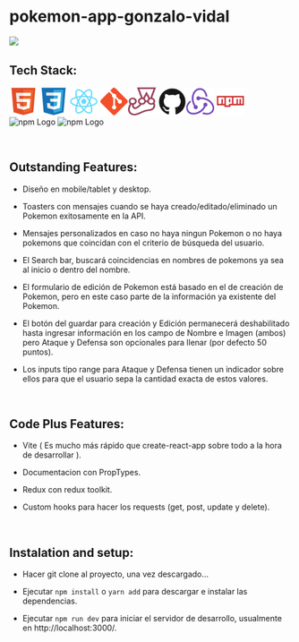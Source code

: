 # pokemon-app-gonzalo-vidal

<a href="https://www.gonzalovidal.dev/pokeCRUD/">
  <img src="https://i.postimg.cc/JhJ6YmWd/crud-pokemon.gif">
</a> 

## Tech Stack:

<img src="https://github.com/devicons/devicon/blob/master/icons/html5/html5-original.svg" alt="html5 Logo" width="50" height="50"/> <img src="https://github.com/devicons/devicon/blob/master/icons/css3/css3-original.svg" alt="css3 Logo" width="50" height="50"/>
<img src="https://github.com/devicons/devicon/blob/master/icons/react/react-original.svg" alt="react Logo" width="50" height="50"/>
<img src="https://github.com/devicons/devicon/blob/master/icons/git/git-original.svg" alt="git Logo" width="50" height="50"/><img src="https://raw.githubusercontent.com/devicons/devicon/1119b9f84c0290e0f0b38982099a2bd027a48bf1/icons/jest/jest-plain.svg" alt="git Logo" width="50" height="50"/>
<img src="https://github.com/devicons/devicon/blob/master/icons/github/github-original.svg" alt="github Logo" width="50" height="50"/><img src="https://raw.githubusercontent.com/devicons/devicon/1119b9f84c0290e0f0b38982099a2bd027a48bf1/icons/redux/redux-original.svg" alt="github Logo" width="50" height="50"/>
<img src="https://github.com/devicons/devicon/blob/master/icons/npm/npm-original-wordmark.svg" alt="npm Logo" width="50" height="50"/>
<img src="https://www.svgrepo.com/show/374167/vite.svg" alt="npm Logo" width="50" height="50"/>
<img src="https://cdn.worldvectorlogo.com/logos/prettier-1.svg" alt="npm Logo" width="50" height="50"/>

<br />

## Outstanding Features: 

- Diseño en mobile/tablet y desktop.

- Toasters con mensajes cuando se haya creado/editado/eliminado un Pokemon exitosamente en la API.

- Mensajes personalizados en caso no haya ningun Pokemon o no haya pokemons que coincidan con el criterio de búsqueda del usuario.

- El Search bar, buscará coincidencias en nombres de pokemons ya sea al inicio o dentro del nombre.

- El formulario de edición de Pokemon está basado en el de creación de Pokemon, pero en este caso parte de la información ya existente del Pokemon.

- El botón del guardar para creación y Edición permanecerá deshabilitado hasta ingresar información en los campo de Nombre e Imagen (ambos) pero Ataque y Defensa son opcionales para llenar (por defecto 50 puntos).

- Los inputs tipo range para Ataque y Defensa tienen un indicador sobre ellos para que el usuario sepa la cantidad exacta de estos valores.

<br />

## Code Plus Features:

- Vite ( Es mucho más rápido que create-react-app sobre todo a la hora de desarrollar ).

- Documentacion con PropTypes.

- Redux con redux toolkit.

- Custom hooks para hacer los requests (get, post, update y delete).

<br />

## Instalation and setup:

- Hacer git clone al proyecto, una vez descargado...

- Ejecutar `npm install` o `yarn add` para descargar e instalar las dependencias.

- Ejecutar `npm run dev` para iniciar el servidor de desarrollo, usualmente en http://localhost:3000/.
